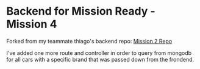 # Backend for Mission Ready - Mission 4

Forked from my teammate thiago's backend repo: [Mission 2 Repo](https://github.com/T-Tavares/mission-2)

I've added one more route and controller in order to query from mongodb for all cars with a specific brand that was passed down from the frondend.
